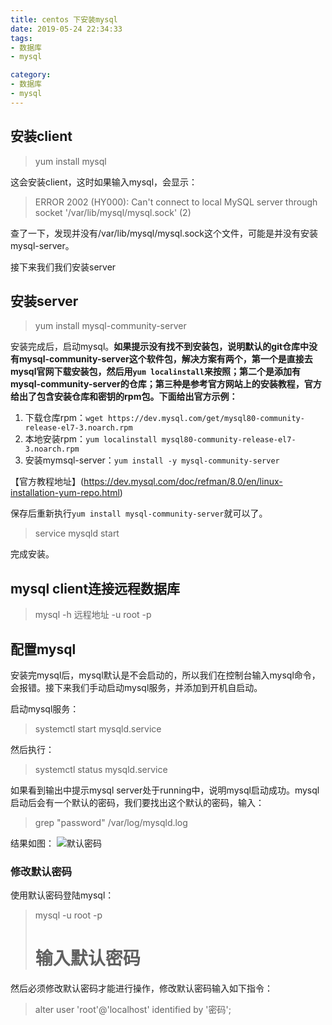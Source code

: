 ```yaml
---
title: centos 下安装mysql
date: 2019-05-24 22:34:33
tags:
- 数据库
- mysql

category:
- 数据库
- mysql
---
```

## 安装client
> yum install mysql

这会安装client，这时如果输入mysql，会显示：
> ERROR 2002 (HY000): Can't connect to local MySQL server through socket '/var/lib/mysql/mysql.sock' (2)

查了一下，发现并没有/var/lib/mysql/mysql.sock这个文件，可能是并没有安装mysql-server。

接下来我们我们安装server

## 安装server
> yum install mysql-community-server

安装完成后，启动mysql。**如果提示没有找不到安装包，说明默认的git仓库中没有mysql-community-server这个软件包，解决方案有两个，第一个是直接去mysql官网下载安装包，然后用`yum localinstall`来按照；第二个是添加有mysql-community-server的仓库；第三种是参考官方网站上的安装教程，官方给出了包含安装仓库和密钥的rpm包。下面给出官方示例：**

1. 下载仓库rpm：`wget https://dev.mysql.com/get/mysql80-community-release-el7-3.noarch.rpm`
2. 本地安装rpm：`yum localinstall mysql80-community-release-el7-3.noarch.rpm`
3. 安装mymsql-server：`yum install -y mysql-community-server`

【官方教程地址】(https://dev.mysql.com/doc/refman/8.0/en/linux-installation-yum-repo.html)

保存后重新执行`yum install mysql-community-server`就可以了。

> service mysqld start

完成安装。

## mysql client连接远程数据库
> mysql -h 远程地址 -u root -p

## 配置mysql
安装完mysql后，mysql默认是不会启动的，所以我们在控制台输入mysql命令，会报错。接下来我们手动启动mysql服务，并添加到开机自启动。

启动mysql服务：
> systemctl start mysqld.service

然后执行：
> systemctl status mysqld.service

如果看到输出中提示mysql server处于running中，说明mysql启动成功。mysql启动后会有一个默认的密码，我们要找出这个默认的密码，输入：
> grep "password" /var/log/mysqld.log

结果如图：
![默认密码](/img/mysql默认密码.png)

### 修改默认密码
使用默认密码登陆mysql：
> mysql -u root -p
> # 输入默认密码

然后必须修改默认密码才能进行操作，修改默认密码输入如下指令：
> alter user 'root'@'localhost' identified by '密码';